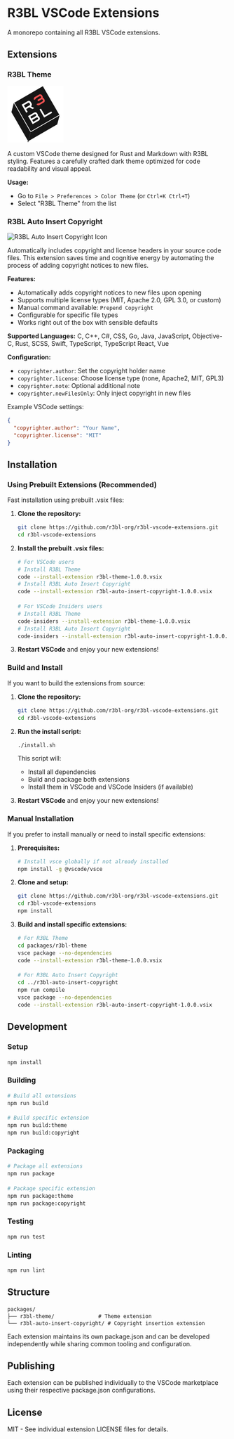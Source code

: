 # R3BL VSCode Extensions

A monorepo containing all R3BL VSCode extensions.

## Extensions

### R3BL Theme

<img src="packages/r3bl-theme/r3bl-cube-logo.png" width="128" alt="R3BL Theme Icon" />

A custom VSCode theme designed for Rust and Markdown with R3BL styling. Features a carefully crafted dark theme optimized for code readability and visual appeal.

**Usage:**
- Go to `File > Preferences > Color Theme` (or `Ctrl+K Ctrl+T`)
- Select "R3BL Theme" from the list

### R3BL Auto Insert Copyright

<img src="packages/r3bl-auto-insert-copyright/r3bl-auto-insert-copyright-icon.png" width="128" alt="R3BL Auto Insert Copyright Icon" />

Automatically includes copyright and license headers in your source code files. This extension saves time and cognitive energy by automating the process of adding copyright notices to new files.

**Features:**
- Automatically adds copyright notices to new files upon opening
- Supports multiple license types (MIT, Apache 2.0, GPL 3.0, or custom)
- Manual command available: `Prepend Copyright`
- Configurable for specific file types
- Works right out of the box with sensible defaults

**Supported Languages:**
C, C++, C#, CSS, Go, Java, JavaScript, Objective-C, Rust, SCSS, Swift, TypeScript, TypeScript React, Vue

**Configuration:**
- `copyrighter.author`: Set the copyright holder name
- `copyrighter.license`: Choose license type (none, Apache2, MIT, GPL3)
- `copyrighter.note`: Optional additional note
- `copyrighter.newFilesOnly`: Only inject copyright in new files

Example VSCode settings:
```json
{
  "copyrighter.author": "Your Name",
  "copyrighter.license": "MIT"
}
```

## Installation

### Using Prebuilt Extensions (Recommended)

Fast installation using prebuilt .vsix files:

1. **Clone the repository:**
   ```bash
   git clone https://github.com/r3bl-org/r3bl-vscode-extensions.git
   cd r3bl-vscode-extensions
   ```

2. **Install the prebuilt .vsix files:**
   ```bash
   # For VSCode users
   # Install R3BL Theme
   code --install-extension r3bl-theme-1.0.0.vsix
   # Install R3BL Auto Insert Copyright
   code --install-extension r3bl-auto-insert-copyright-1.0.0.vsix
   
   # For VSCode Insiders users
   # Install R3BL Theme
   code-insiders --install-extension r3bl-theme-1.0.0.vsix
   # Install R3BL Auto Insert Copyright
   code-insiders --install-extension r3bl-auto-insert-copyright-1.0.0.vsix
   ```

3. **Restart VSCode** and enjoy your new extensions!

### Build and Install

If you want to build the extensions from source:

1. **Clone the repository:**
   ```bash
   git clone https://github.com/r3bl-org/r3bl-vscode-extensions.git
   cd r3bl-vscode-extensions
   ```

2. **Run the install script:**
   ```bash
   ./install.sh
   ```

   This script will:
   - Install all dependencies
   - Build and package both extensions
   - Install them in VSCode and VSCode Insiders (if available)

3. **Restart VSCode** and enjoy your new extensions!

### Manual Installation

If you prefer to install manually or need to install specific extensions:

1. **Prerequisites:**
   ```bash
   # Install vsce globally if not already installed
   npm install -g @vscode/vsce
   ```

2. **Clone and setup:**
   ```bash
   git clone https://github.com/r3bl-org/r3bl-vscode-extensions.git
   cd r3bl-vscode-extensions
   npm install
   ```

3. **Build and install specific extensions:**
   ```bash
   # For R3BL Theme
   cd packages/r3bl-theme
   vsce package --no-dependencies
   code --install-extension r3bl-theme-1.0.0.vsix
   
   # For R3BL Auto Insert Copyright
   cd ../r3bl-auto-insert-copyright
   npm run compile
   vsce package --no-dependencies
   code --install-extension r3bl-auto-insert-copyright-1.0.0.vsix
   ```

## Development

### Setup
```bash
npm install
```

### Building
```bash
# Build all extensions
npm run build

# Build specific extension
npm run build:theme
npm run build:copyright
```

### Packaging
```bash
# Package all extensions
npm run package

# Package specific extension
npm run package:theme
npm run package:copyright
```

### Testing
```bash
npm run test
```

### Linting
```bash
npm run lint
```

## Structure

```
packages/
├── r3bl-theme/              # Theme extension
└── r3bl-auto-insert-copyright/ # Copyright insertion extension
```

Each extension maintains its own package.json and can be developed independently while sharing common tooling and configuration.

## Publishing

Each extension can be published individually to the VSCode marketplace using their respective package.json configurations.

## License

MIT - See individual extension LICENSE files for details.

